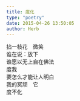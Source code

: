 ```yaml
---  
title: 度化  
type: "poetry"  
date: 2015-04-26 13:50:05  
author: Herb  
---  
```

拈一枝花　微笑  
谁在说：放下  
谁愿以无上自在佛法  
度我  
要怎么才能让人明白  
我的冥顽　它  
度不化